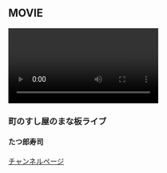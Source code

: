 ## MOVIE
<video>
  <source source="../../../../../text/movie01.webm">
  <source source="../../../../../text/movie01.mp4">
</video>

### 町のすし屋のまな板ライブ
#### たつ郎寿司

<a href="https://freshlive.tv/taturousushi" target="_blank" />チャンネルページ</a>
